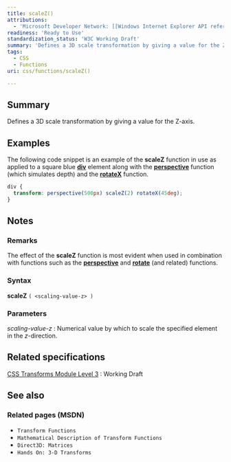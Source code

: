 ```yaml
---
title: scaleZ()
attributions:
  - 'Microsoft Developer Network: [[Windows Internet Explorer API reference](http://msdn.microsoft.com/en-us/library/ie/hh828809%28v=vs.85%29.aspx) Article]'
readiness: 'Ready to Use'
standardization_status: 'W3C Working Draft'
summary: 'Defines a 3D scale transformation by giving a value for the Z-axis.'
tags:
  - CSS
  - Functions
uri: css/functions/scaleZ()

---
```

## Summary

Defines a 3D scale transformation by giving a value for the Z-axis.

## Examples

The following code snippet is an example of the **scaleZ** function in use as applied to a square blue [**div**](/html/elements/div) element along with the [**perspective**](/css/functions/perspective()) function (which simulates depth) and the [**rotateX**](/css/functions/rotateX()) function.

``` css
div {
  transform: perspective(500px) scaleZ(2) rotateX(45deg);
}
```

## Notes

### Remarks

The effect of the **scaleZ** function is most evident when used in combination with functions such as the [**perspective**](/css/functions/perspective()) and [**rotate**](/css/functions/rotate()) (and related) functions.

### Syntax

**scaleZ** `( <scaling-value-z> )`

### Parameters

*scaling-value-z*
:   Numerical value by which to scale the specified element in the *z*-direction.

## Related specifications

[CSS Transforms Module Level 3](http://www.w3.org/TR/css3-transforms/)
:   Working Draft

## See also

### Related pages (MSDN)

-   `Transform Functions`
-   `Mathematical Description of Transform Functions`
-   `Direct3D: Matrices`
-   `Hands On: 3-D Transforms`
